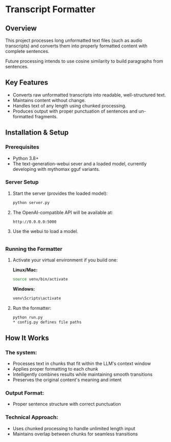 # Transcript Formatter

## Overview
This project processes long unformatted text files (such as audio transcripts) and converts them into properly formatted content with complete sentences.

Future processing intends to use cosine similarity to build paragraphs from sentences.

## Key Features

- Converts raw unformatted transcripts into readable, well-structured text.
- Maintains content without change.
- Handles text of any length using chunked processing.
- Produces output with proper punctuation of sentences and un-formatted fragments.

## Installation & Setup

### Prerequisites
- Python 3.8+
- The text-generation-webui sever and a loaded model, currently developing with mythomax gguf variants.

### Server Setup

1. Start the server (provides the loaded model):
   ```bash
   python server.py
   ```

2. The OpenAI-compatible API will be available at:
   ```
   http://0.0.0.0:5000

3. Use the webui to load a model.
   ```

### Running the Formatter

1. Activate your virtual environment if you build one:

   **Linux/Mac:**
   ```bash
   source venv/bin/activate
   ```

   **Windows:**
   ```cmd
   venv\Scripts\activate
   ```

2. Run the formatter:
   ```bash
   python run.py
   * config.py defines file paths
   ```

## How It Works

### The system:
- Processes text in chunks that fit within the LLM's context window  
- Applies proper formatting to each chunk  
- Intelligently combines results while maintaining smooth transitions  
- Preserves the original content's meaning and intent  

### Output Format:
- Proper sentence structure with correct punctuation  


### Technical Approach:
- Uses chunked processing to handle unlimited length input  
- Maintains overlap between chunks for seamless transitions  

